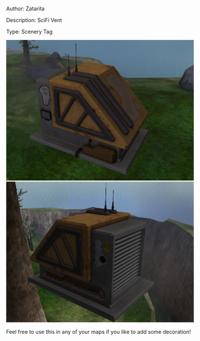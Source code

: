 Author: Zatarita

Description: SciFi Vent

Type: Scenery Tag

![preview_0](vent_preview_0.png?raw=true)
![preview_1](vent_preview_1.png?raw=true)

Feel free to use this in any of your maps if you like to add some decoration!
